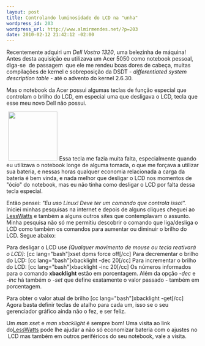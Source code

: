 ```yaml
--- 
layout: post
title: Controlando luminosidade do LCD na "unha"
wordpress_id: 203
wordpress_url: http://www.almirmendes.net/?p=203
date: 2010-02-12 21:42:12 -02:00
---
```

Recentemente adquiri um<em> Dell Vostro 1320</em>, uma belezinha de máquina! Antes desta aquisição eu utilizava um Acer 5050 como notebook pessoal, diga-se  de passagem  que ele me rendeu boas dores de cabeça, muitas compilações de kernel e sobreposição da DSDT - <em>differentiated system description table</em> - até o advento do kernel 2.6.30.

Mas o notebook da Acer possui algumas teclas de função especial que controlam o brilho do LCD, em especial uma que desligava o LCD, tecla que esse meu novo Dell não possui.

<img class="alignleft" style="margin-left: 5px; margin-right: 5px;" title="Turn Off" src="http://www.geekpedia.com/Pictures/Icons/leopard-glass-power-off-button_128x128.png" alt="" width="128" height="128" />Essa tecla me fazia muita falta, especialmente quando eu utilizava o notebook longe de alguma tomada, o que me forçava a utilizar sua bateria, e nessas horas qualquer economia relacionada a carga da bateria é bem vinda, e nada melhor que desligar o LCD nos momentos de "ócio" do notebook, mas eu não tinha como desligar o LCD por falta dessa tecla especial.

Então pensei: <em>"Eu uso Linux! Deve ter um comando que controla isso!". <span style="font-style: normal;">Iniciei </span></em>minhas pesquisas na internet e depois de alguns cliques cheguei ao <a title="LessWatts" href="http://www.lesswatts.org" target="_blank">LessWatts</a> e também a alguns outros sites que contemplavam o assunto. Minha pesquisa não só me permitiu descobrir o comando que liga/desliga o LCD como também os comandos para aumentar ou diminuir o brilho do LCD. Segue abaixo:

Para desligar o LCD use <em>(Qualquer movimento de mouse ou tecla reativará o LCD)</em>:
[cc lang="bash"]xset dpms force off[/cc]
Para decrementar o brilho do LCD:
[cc lang="bash"]xbacklight -dec 20[/cc]
Para incrementar o brilho do LCD:
[cc lang="bash"]xbacklight -inc 20[/cc]
Os números informados para o comando <strong>xbacklight</strong> estão em porcentagem. Além da opção <em>-dec</em> e <em>-inc</em> há também o <em>-set</em> que define exatamente o valor passado - também em porcentagem.

Para obter o valor atual de brilho
[cc lang="bash"]xbacklight -get[/cc]
Agora basta definir teclas de atalho para cada um, isso se o seu gerenciador gráfico ainda não o fez, e ser feliz.

Um<em> man xse</em>t e <em>man xbacklight</em> é sempre bom! Uma visita ao link do<a title="LessWatts" href="http://www.lesswatts.org" target="_blank">LessWatts</a> pode lhe ajudar a não só economizar bateria com o ajustes no  LCD mas também em outros periféricos do seu notebook, vale a visita.
